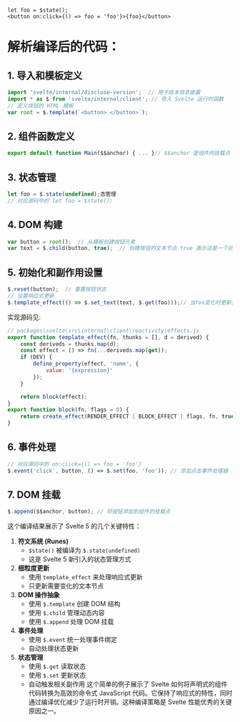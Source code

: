 ```tsx
let foo = $state();
<button on:click={() => foo = 'foo'}>{foo}</button>
```

# 解析编译后的代码：

## 1. **导入和模板定义**

```js
import 'svelte/internal/disclose-version';  // 用于版本信息披露
import * as $ from 'svelte/internal/client'; // 导入 Svelte 运行时函数
// 定义按钮的 HTML 模板
var root = $.template(`<button> </button>`);
```

## 2. **组件函数定义**
```js
export default function Main($$anchor) { ... }// $$anchor 是组件的挂载点
```

## 3. **状态管理**

```js
let foo = $.state(undefined);态管理
// 对应源码中的 let foo = $state();
```
## 4. **DOM 构建**
```jsx
var button = root();  // 从模板创建按钮元素
var text = $.child(button, true);  // 创建按钮的文本节点 true 表示这是一个动态文本节点
```

## 5. **初始化和副作用设置**
```jsx
$.reset(button);  // 重置按钮状态
// 设置响应式更新
$.template_effect(() => $.set_text(text, $.get(foo)));// 当foo变化时更新按钮的文本内容 对应源码中的 {foo}
```
实现源码见: 
```js
// packages\svelte\src\internal\client\reactivity\effects.js
export function template_effect(fn, thunks = [], d = derived) {
	const deriveds = thunks.map(d);
	const effect = () => fn(...deriveds.map(get));
	if (DEV) {
		define_property(effect, 'name', {
			value: '{expression}'
		});
	}

	return block(effect);
}
export function block(fn, flags = 0) {
	return create_effect(RENDER_EFFECT | BLOCK_EFFECT | flags, fn, true);// signal的实现
}
```
## 6. **事件处理**

```js
// 对应源码中的 on:click={() => foo = 'foo'}
$.event('click', button, () => $.set(foo, 'foo')); // 添加点击事件处理器
```

## 7. **DOM 挂载**
```js
$.append($$anchor, button); // 将按钮添加到组件的挂载点
```


这个编译结果展示了 Svelte 5 的几个关键特性：

1. **符文系统 (Runes)**    
    - `$state()` 被编译为 `$.state(undefined)`
    - 这是 Svelte 5 新引入的状态管理方式
2. **细粒度更新**    
    - 使用 `template_effect` 来处理响应式更新
    - 只更新需要变化的文本节点
3. **DOM 操作抽象**    
    - 使用 `$.template` 创建 DOM 结构
    - 使用 `$.child` 管理动态内容
    - 使用 `$.append` 处理 DOM 挂载
4. **事件处理**    
    - 使用 `$.event` 统一处理事件绑定
    - 自动处理状态更新
5. **状态管理**    
    - 使用 `$.get` 读取状态
    - 使用 `$.set` 更新状态
    - 自动触发相关副作用
这个简单的例子展示了 Svelte 如何将声明式的组件代码转换为高效的命令式 JavaScript 代码。它保持了响应式的特性，同时通过编译优化减少了运行时开销。这种编译策略是 Svelte 性能优秀的关键原因之一。